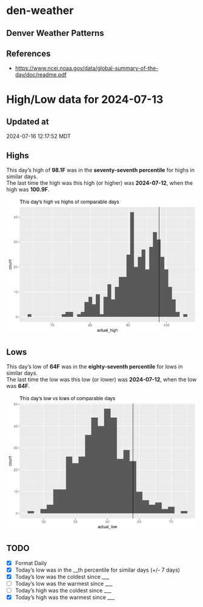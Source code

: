 

# den-weather

## Denver Weather Patterns

## References

- <https://www.ncei.noaa.gov/data/global-summary-of-the-day/doc/readme.pdf>

# High/Low data for 2024-07-13

## Updated at

2024-07-16 12:17:52 MDT

## Highs

This day’s high of **98.1F** was in the **seventy-seventh percentile**
for highs in similar days.  
The last time the high was this high (or higher) was **2024-07-12**,
when the high was **100.9F**.

![](readme_files/figure-commonmark/unnamed-chunk-4-1.png)

## Lows

This day’s low of **64F** was in the **eighty-seventh percentile** for
lows in similar days.  
The last time the low was this low (or lower) was **2024-07-12**, when
the low was **64F**.

![](readme_files/figure-commonmark/unnamed-chunk-6-1.png)

## TODO

- [x] Format Daily
- [x] Today’s low was in the \_\_th percentile for similar days (+/- 7
  days)
- [x] Today’s low was the coldest since \_\_\_
- [ ] Today’s low was the warmest since \_\_\_
- [ ] Today’s high was the coldest since \_\_\_
- [x] Today’s high was the warmest since \_\_\_
